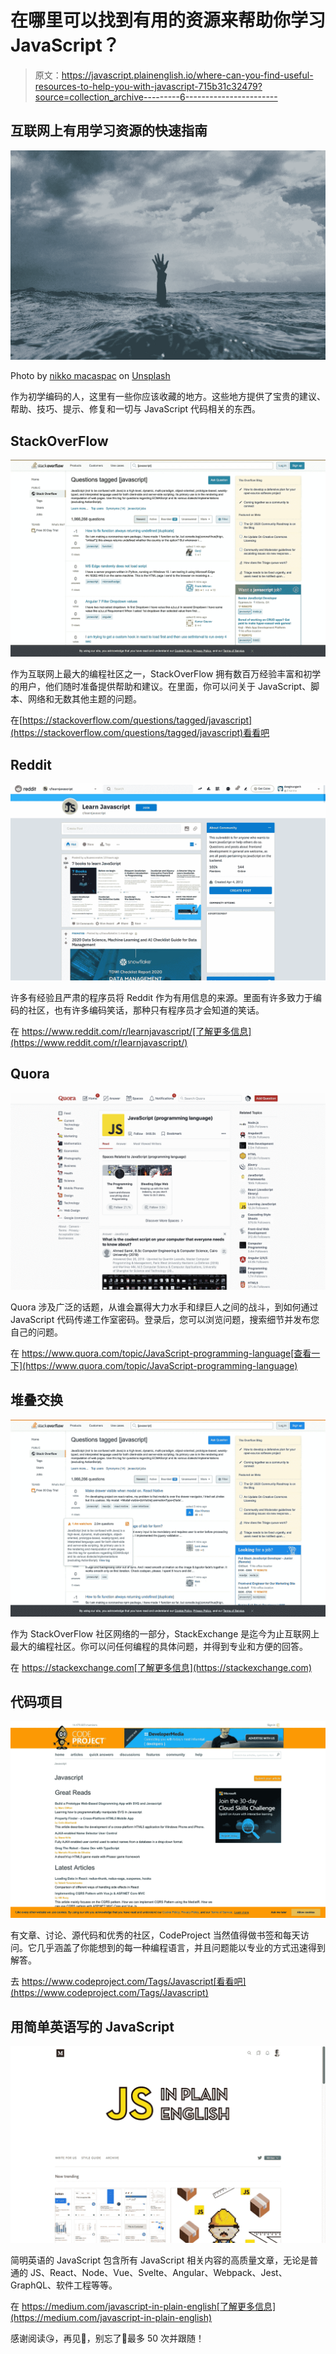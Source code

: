 # 在哪里可以找到有用的资源来帮助你学习 JavaScript？

> 原文：<https://javascript.plainenglish.io/where-can-you-find-useful-resources-to-help-you-with-javascript-715b31c32479?source=collection_archive---------6----------------------->

## 互联网上有用学习资源的快速指南

![](img/4bf3a60af31b5a2b6a1e08e4f8cd7bd0.png)

Photo by [nikko macaspac](https://unsplash.com/@nikkotations?utm_source=medium&utm_medium=referral) on [Unsplash](https://unsplash.com?utm_source=medium&utm_medium=referral)

作为初学编码的人，这里有一些你应该收藏的地方。这些地方提供了宝贵的建议、帮助、技巧、提示、修复和一切与 JavaScript 代码相关的东西。

## StackOverFlow

![](img/46e1373e4005d71a9ad78ce6e463fdc4.png)

作为互联网上最大的编程社区之一，StackOverFlow 拥有数百万经验丰富和初学的用户，他们随时准备提供帮助和建议。在里面，你可以问关于 JavaScript、脚本、网络和无数其他主题的问题。

在[https://stackoverflow.com/questions/tagged/javascript](https://stackoverflow.com/questions/tagged/javascript)看看吧

## Reddit

![](img/49c766edd51f21b555ae66699e869b2c.png)

许多有经验且严肃的程序员将 Reddit 作为有用信息的来源。里面有许多致力于编码的社区，也有许多编码笑话，那种只有程序员才会知道的笑话。

在 https://www.reddit.com/r/learnjavascript/[了解更多信息](https://www.reddit.com/r/learnjavascript/)

## Quora

![](img/9eabc6f551635c80ead8f2accb6c0f44.png)

Quora 涉及广泛的话题，从谁会赢得大力水手和绿巨人之间的战斗，到如何通过 JavaScript 代码传递工作室密码。登录后，您可以浏览问题，搜索细节并发布您自己的问题。

在 https://www.quora.com/topic/JavaScript-programming-language[查看一下](https://www.quora.com/topic/JavaScript-programming-language)

## 堆叠交换

![](img/b95057b215f778766e7d2a9fd41edbbb.png)

作为 StackOverFlow 社区网络的一部分，StackExchange 是迄今为止互联网上最大的编程社区。你可以问任何编程的具体问题，并得到专业和方便的回答。

在 https://stackexchange.com[了解更多信息](https://stackexchange.com)

## 代码项目

![](img/6934d8b83c69d3e3405347422f2c800a.png)

有文章、讨论、源代码和优秀的社区，CodeProject 当然值得做书签和每天访问。它几乎涵盖了你能想到的每一种编程语言，并且问题能以专业的方式迅速得到解答。

去 https://www.codeproject.com/Tags/Javascript[看看吧](https://www.codeproject.com/Tags/Javascript)

## **用简单英语写的 JavaScript**

![](img/3ce1961c560c1804f4bd3e0292b41221.png)

简明英语的 JavaScript 包含所有 JavaScript 相关内容的高质量文章，无论是普通的 JS、React、Node、Vue、Svelte、Angular、Webpack、Jest、GraphQL、软件工程等等。

在 https://medium.com/javascript-in-plain-english[了解更多信息](https://medium.com/javascript-in-plain-english)

感谢阅读😘，再见👋，别忘了👏最多 50 次并跟随！